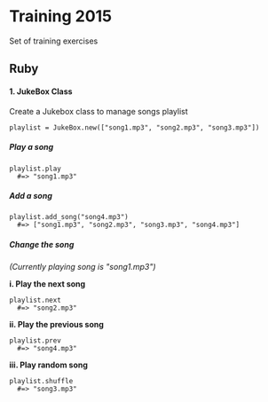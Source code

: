 # Training 2015
Set of training exercises

## Ruby

#### 1. JukeBox Class
Create a Jukebox class to manage songs playlist
```
playlist = JukeBox.new(["song1.mp3", "song2.mp3", "song3.mp3"])
```

##### Play a song
```
playlist.play
  #=> "song1.mp3"
```

##### Add a song
```
playlist.add_song("song4.mp3")
  #=> ["song1.mp3", "song2.mp3", "song3.mp3", "song4.mp3"]
```

##### Change the song
*(Currently playing song is "song1.mp3")*

**i. Play the next song**
```
playlist.next
  #=> "song2.mp3"
```

**ii. Play the previous song**
```
playlist.prev
  #=> "song4.mp3"
```

**iii. Play random song**
```
playlist.shuffle
  #=> "song3.mp3"
```
